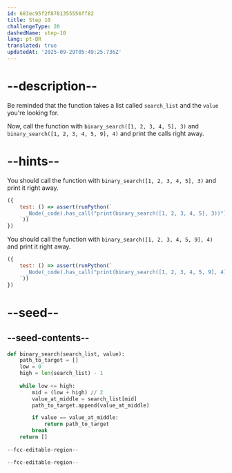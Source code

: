 ```yaml
---
id: 683ec95f2f8781355556ff82
title: Step 10
challengeType: 20
dashedName: step-10
lang: pt-BR
translated: true
updatedAt: '2025-09-29T05:49:25.736Z'
---
```


# --description--

Be reminded that the function takes a list called `search_list` and the `value` you're looking for.

Now, call the function with `binary_search([1, 2, 3, 4, 5], 3)` and `binary_search([1, 2, 3, 4, 5, 9], 4)` and print the calls right away.

# --hints--

You should call the function with `binary_search([1, 2, 3, 4, 5], 3)` and print it right away.

```js
({
    test: () => assert(runPython(`
      _Node(_code).has_call("print(binary_search([1, 2, 3, 4, 5], 3))")
    `))
})
```

You should call the function with `binary_search([1, 2, 3, 4, 5, 9], 4)` and print it right away.

```js
({
    test: () => assert(runPython(`
      _Node(_code).has_call("print(binary_search([1, 2, 3, 4, 5, 9], 4))")
    `))
})
```

# --seed--

## --seed-contents--

```py
def binary_search(search_list, value):
    path_to_target = []
    low = 0
    high = len(search_list) - 1
    
    while low <= high:
        mid = (low + high) // 2
        value_at_middle = search_list[mid]
        path_to_target.append(value_at_middle)

        if value == value_at_middle:
            return path_to_target
        break
    return []
          
--fcc-editable-region--

--fcc-editable-region--
```
